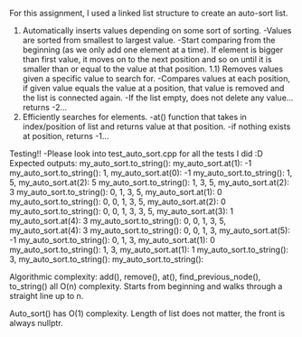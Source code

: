 For this assignment, I used a linked list structure to create an auto-sort list. 

1) Automatically inserts values depending on some sort of sorting. 
    -Values are sorted from smallest to largest value. 
    -Start comparing from the beginning (as we only add one element at a time). If element is bigger than first value, it moves on to the next position and so on until it is smaller than or equal to the value at that position. 
1.1) Removes values given a specific value to search for. 
    -Compares values at each position, if given value equals the value at a position, that value is removed and the list is connected again. 
    -If the list empty, does not delete any value... returns -2... 
2) Efficiently searches for elements.
    -at() function that takes in index/position of list and returns value at that position. 
    -if nothing exists at position, returns -1...

Testing!!
-Please look into test_auto_sort.cpp for all the tests I did :D
Expected outputs:
my_auto_sort.to_string(): 
my_auto_sort.at(1): -1
my_auto_sort.to_string(): 1, 
my_auto_sort.at(0): -1
my_auto_sort.to_string(): 1, 5, 
my_auto_sort.at(2): 5
my_auto_sort.to_string(): 1, 3, 5, 
my_auto_sort.at(2): 3
my_auto_sort.to_string(): 0, 1, 3, 5, 
my_auto_sort.at(1): 0
my_auto_sort.to_string(): 0, 0, 1, 3, 5, 
my_auto_sort.at(2): 0
my_auto_sort.to_string(): 0, 0, 1, 3, 3, 5, 
my_auto_sort.at(3): 1
my_auto_sort.at(4): 3
my_auto_sort.to_string(): 0, 0, 1, 3, 5, 
my_auto_sort.at(4): 3
my_auto_sort.to_string(): 0, 0, 1, 3, 
my_auto_sort.at(5): -1
my_auto_sort.to_string(): 0, 1, 3, 
my_auto_sort.at(1): 0
my_auto_sort.to_string(): 1, 3, 
my_auto_sort.at(1): 1
my_auto_sort.to_string(): 3, 
my_auto_sort.to_string(): 
my_auto_sort.to_string(): 

Algorithmic complexity:
add(), remove(), at(), find_previous_node(), to_string() all O(n) complexity. Starts from beginning and walks through a straight line up to n. 

Auto_sort() has O(1) complexity. Length of list does not matter, the front is always nullptr. 